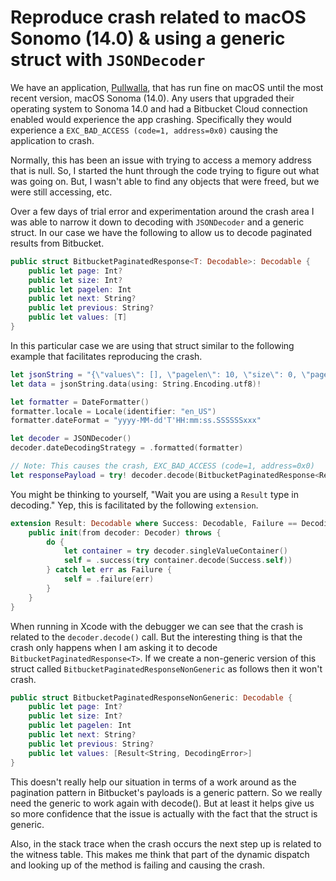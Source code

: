 # Reproduce crash related to macOS Sonomo (14.0) & using a generic struct with `JSONDecoder`

We have an application, [Pullwalla](https://pullwalla.com), that has run fine
on macOS until the most recent version, macOS Sonoma (14.0). Any users that
upgraded their operating system to Sonoma 14.0 and had a Bitbucket Cloud
connection enabled would experience the app crashing. Specifically they would
experience a `EXC_BAD_ACCESS (code=1, address=0x0)` causing the application to
crash.

Normally, this has been an issue with trying to access a memory address that is
null. So, I started the hunt through the code trying to figure out what was
going on. But, I wasn't able to find any objects that were freed, but we were
still accessing, etc.

Over a few days of trial error and experimentation around the crash area I was
able to narrow it down to decoding with `JSONDecoder` and a generic struct. In
our case we have the following to allow us to decode paginated results from
Bitbucket.

```swift
public struct BitbucketPaginatedResponse<T: Decodable>: Decodable {
    public let page: Int?
    public let size: Int?
    public let pagelen: Int
    public let next: String?
    public let previous: String?
    public let values: [T]
}
```

In this particular case we are using that struct similar to the following
example that facilitates reproducing the crash.

```swift
let jsonString = "{\"values\": [], \"pagelen\": 10, \"size\": 0, \"page\": 1}"
let data = jsonString.data(using: String.Encoding.utf8)!

let formatter = DateFormatter()
formatter.locale = Locale(identifier: "en_US")
formatter.dateFormat = "yyyy-MM-dd'T'HH:mm:ss.SSSSSSxxx"

let decoder = JSONDecoder()
decoder.dateDecodingStrategy = .formatted(formatter)

// Note: This causes the crash, EXC_BAD_ACCESS (code=1, address=0x0)
let responsePayload = try! decoder.decode(BitbucketPaginatedResponse<Result<String, DecodingError>>.self, from: data)
```

You might be thinking to yourself, "Wait you are using a `Result` type in
decoding." Yep, this is facilitated by the following `extension`.

```swift
extension Result: Decodable where Success: Decodable, Failure == DecodingError {
    public init(from decoder: Decoder) throws {
        do {
            let container = try decoder.singleValueContainer()
            self = .success(try container.decode(Success.self))
        } catch let err as Failure {
            self = .failure(err)
        }
    }
}
```

When running in Xcode with the debugger we can see that the crash is related to
the `decoder.decode()` call. But the interesting thing is that the crash only
happens when I am asking it to decode `BitbucketPaginatedResponse<T>`. If we
create a non-generic version of this struct called
`BitbucketPaginatedResponseNonGeneric` as follows then it won't crash.

```swift
public struct BitbucketPaginatedResponseNonGeneric: Decodable {
    public let page: Int?
    public let size: Int?
    public let pagelen: Int
    public let next: String?
    public let previous: String?
    public let values: [Result<String, DecodingError>]
}
```

This doesn't really help our situation in terms of a work around as the
pagination pattern in Bitbucket's payloads is a generic pattern. So we really
need the generic to work again with decode(). But at least it helps give us so
more confidence that the issue is actually with the fact that the struct is
generic.

Also, in the stack trace when the crash occurs the next step up is related to
the witness table. This makes me think that part of the dynamic dispatch and
looking up of the method is failing and causing the crash.


